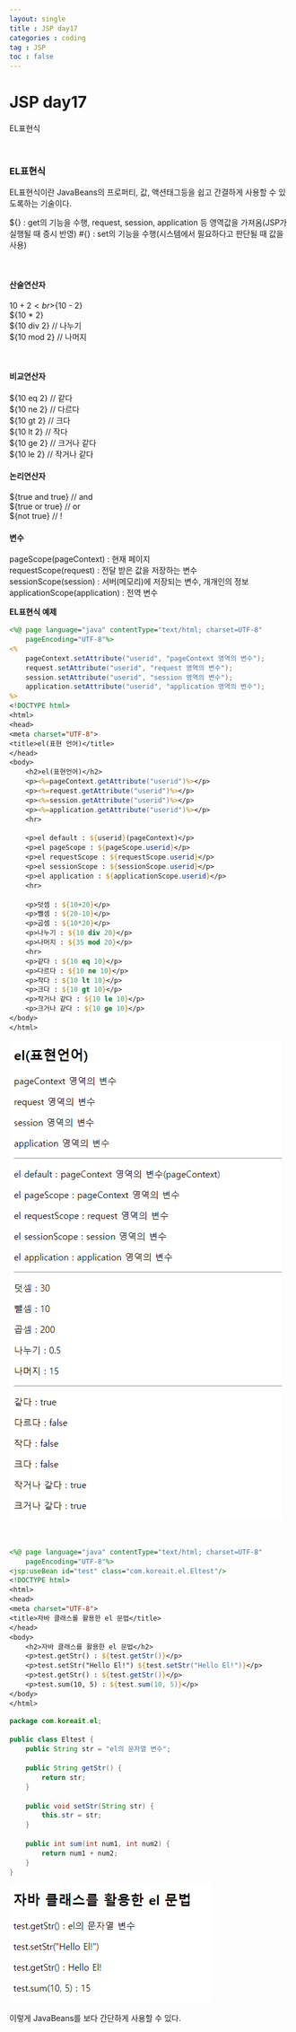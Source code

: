 ```yaml
---
layout: single
title : JSP day17
categories : coding
tag : JSP
toc : false
---
```


# JSP day17



EL표현식

<br>

### EL표현식

EL표현식이란 JavaBeans의 프로퍼티, 값, 액션태그등을 쉽고 간결하게 사용할 수 있도록하는 기술이다.

${} : get의 기능을 수행, request, session, application 등 영역값을 가져옴(JSP가 실행될 때 증시 반영)
#{} : set의 기능을 수행(시스템에서 필요하다고 판단될 때 값을 사용)

<br>

#### 산술연산자

${10 + 2}<br>${10 - 2}<br>
${10 * 2}<br>
${10 div 2} // 나누기<br>
${10 mod 2} // 나머지

<br>

#### 비교연산자

${10 eq 2} // 같다<br>
${10 ne 2} // 다르다<br>
${10 gt 2} // 크다<br>
${10 lt 2} // 작다<br>
${10 ge 2} // 크거나 같다<br>
${10 le 2} // 작거나 같다



#### 논리연산자

${true and true} // and<br>
${true or true} // or<br>
${not true} // !



#### 변수

pageScope(pageContext) : 현재 페이지<br>
requestScope(request) : 전달 받은 값을 저장하는 변수<br>
sessionScope(session) : 서버(메모리)에 저장되는 변수, 개개인의 정보 <br>
applicationScope(application) : 전역 변수



**EL표현식 예제**

```jsp
<%@ page language="java" contentType="text/html; charset=UTF-8"
    pageEncoding="UTF-8"%>
<%
	pageContext.setAttribute("userid", "pageContext 영역의 변수");
	request.setAttribute("userid", "request 영역의 변수");
	session.setAttribute("userid", "session 영역의 변수");
	application.setAttribute("userid", "application 영역의 변수");
%>
<!DOCTYPE html>
<html>
<head>
<meta charset="UTF-8">
<title>el(표현 언어)</title>
</head>
<body>
	<h2>el(표현언어)</h2>
	<p><%=pageContext.getAttribute("userid")%></p>
	<p><%=request.getAttribute("userid")%></p>
	<p><%=session.getAttribute("userid")%></p>
	<p><%=application.getAttribute("userid")%></p>
	<hr>
	
	<p>el default : ${userid}(pageContext)</p>
	<p>el pageScope : ${pageScope.userid}</p>
	<p>el requestScope : ${requestScope.userid}</p>
	<p>el sessionScope : ${sessionScope.userid}</p>
	<p>el application : ${applicationScope.userid}</p>
	<hr>
	
	<p>덧셈 : ${10+20}</p>	
	<p>뺄셈 : ${20-10}</p>	
	<p>곱셈 : ${10*20}</p>	
	<p>나누기 : ${10 div 20}</p>
	<p>나머지 : ${35 mod 20}</p>	
	<hr>
	<p>같다 : ${10 eq 10}</p>	
	<p>다르다 : ${10 ne 10}</p>
	<p>작다 : ${10 lt 10}</p>	
	<p>크다 : ${10 gt 10}</p>	
	<p>작거나 같다 : ${10 le 10}</p>	
	<p>크거나 같다 : ${10 ge 10}</p>	
</body>
</html>
```

![jsp17_2](https://github.com/YUNCHANYEONG/YUNCHANYEONG.github.io/blob/master/assets/images/coding_img/jsp17_2.PNG?raw=true)

<br>

```jsp
<%@ page language="java" contentType="text/html; charset=UTF-8"
    pageEncoding="UTF-8"%>
<jsp:useBean id="test" class="com.koreait.el.Eltest"/>
<!DOCTYPE html>
<html>
<head>
<meta charset="UTF-8">
<title>자바 클래스를 활용한 el 문법</title>
</head>
<body>
	<h2>자바 클래스를 활용한 el 문법</h2>
	<p>test.getStr() : ${test.getStr()}</p>
	<p>test.setStr("Hello El!") ${test.setStr("Hello El!")}</p>
	<p>test.getStr() : ${test.getStr()}</p>
	<p>test.sum(10, 5) : ${test.sum(10, 5)}</p>
</body>
</html>
```

```java
package com.koreait.el;

public class Eltest {
	public String str = "el의 문자열 변수";

	public String getStr() {
		return str;
	}

	public void setStr(String str) {
		this.str = str;
	}
	
	public int sum(int num1, int num2) {
		return num1 + num2;
	}
}
```

![jsp17_1](https://github.com/YUNCHANYEONG/YUNCHANYEONG.github.io/blob/master/assets/images/coding_img/jsp17_1.PNG?raw=true)

이렇게 JavaBeans를 보다 간단하게 사용할 수 있다.

